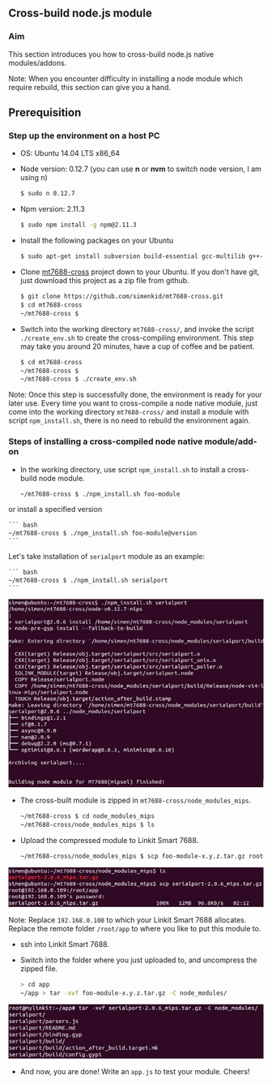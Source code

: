 ## Cross-build node.js module 

### Aim

This section introduces you how to cross-build node.js native modules/addons.

Note: When you encounter difficulty in installing a node module which require rebuild, this section can give you a hand.

## Prerequisition

### Step up the environment on a host PC
* OS: Ubuntu 14.04 LTS x86_64
* Node version: 0.12.7 (you can use **n** or **nvm** to switch node version, I am using n)

    ``` bash
    $ sudo n 0.12.7
    ```

* Npm version: 2.11.3

    ``` bash
    $ sudo npm install -g npm@2.11.3
    ```

* Install the following packages on your Ubuntu

    ``` bash
    $ sudo apt-get install subversion build-essential gcc-multilib g++-multilib
    ```

* Clone [mt7688-cross](https://github.com/simenkid/mt7688-cross) project down to your Ubuntu. If you don't have git, just download this project as a zip file from github.  


    ``` bash
    $ git clone https://github.com/simenkid/mt7688-cross.git
    $ cd mt7688-cross
    ~/mt7688-cross $ 
    ```

* Switch into the working directory `mt7688-cross/`, and invoke the script `./create_env.sh` to create the cross-compiling environment. This step may take you around 20 minutes, have a cup of coffee and be patient.  

    ``` bash
    $ cd mt7688-cross
    ~/mt7688-cross $ 
    ~/mt7688-cross $ ./create_env.sh
    ```

Note: Once this step is successfully done, the environment is ready for your later use. Every time you want to cross-compile a node native module, just come into the working directory `mt7688-cross/` and install a module with script `npm_install.sh`, there is no need to rebuild the environment again.  

### Steps of installing a cross-compiled node native module/add-on
* In the working directory, use script `npm_install.sh` to install a cross-build node module.  

    ``` bash
    ~/mt7688-cross $ ./npm_install.sh foo-module
    ```

or install a specified version

    ``` bash
    ~/mt7688-cross $ ./npm_install.sh foo-module@version
    ```

Let's take installation of `serialport` module as an example:

    ``` bash
    ~/mt7688-cross $ ./npm_install.sh serialport
    ```

![](crossbuild_serialport.jpg)

* The cross-built module is zipped in `mt7688-cross/node_modules_mips`.  

    ``` bash
    ~/mt7688-cross $ cd node_modules_mips
    ~/mt7688-cross/node_modules_mips $ ls
    ```

* Upload the compressed module to Linkit Smart 7688.
    
    ``` bash
    ~/mt7688-cross/node_modules_mips $ scp foo-module-x.y.z.tar.gz root@192.168.0.100:/root/app
    ```
![](crossbuild_scp_to_7688.jpg)

Note: Replace `192.168.0.100` to which your Linkit Smart 7688 allocates. Replace the remote folder `/root/app` to where you like to put this module to.  

* ssh into Linkit Smart 7688.
    
* Switch into the folder where you just uploaded to, and uncompress the zipped file.  

    ``` bash 
    > cd app
    ~/app > tar -xvf foo-module-x.y.z.tar.gz -C node_modules/
    ```

![](crossbuild_uncompress.jpg)

* And now, you are done! Write an `app.js` to test your module. Cheers!

        
